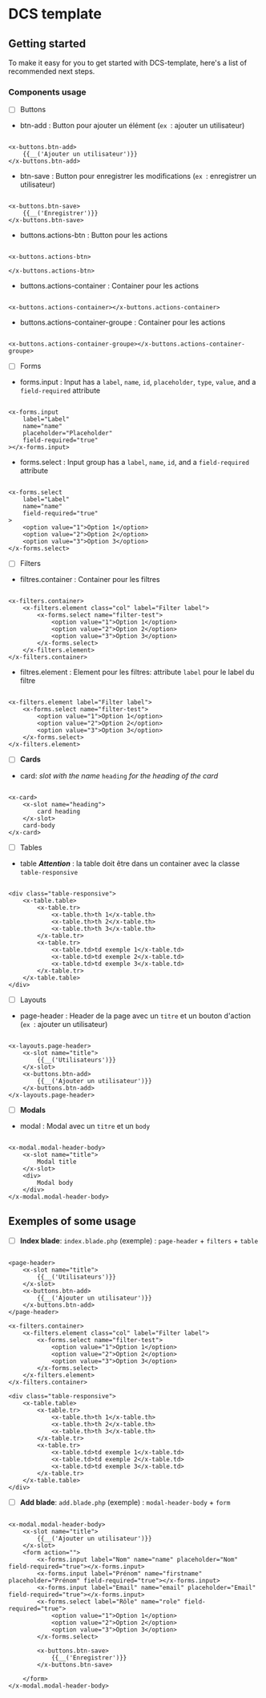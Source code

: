 # DCS template

## Getting started

To make it easy for you to get started with DCS-template, here's a list of recommended next steps.

### Components usage

- [ ] Buttons
- btn-add : Button pour ajouter un élément (`ex `: ajouter un utilisateur)

```angular2html

<x-buttons.btn-add>
    {{__('Ajouter un utilisateur')}}
</x-buttons.btn-add>
```

- btn-save : Button pour enregistrer les modifications (`ex `: enregistrer un utilisateur)

```angular2html

<x-buttons.btn-save>
    {{__('Enregistrer')}}
</x-buttons.btn-save>
```

- buttons.actions-btn : Button pour les actions

```angular2html

<x-buttons.actions-btn>

</x-buttons.actions-btn>
```

- buttons.actions-container : Container pour les actions

```angular2html

<x-buttons.actions-container></x-buttons.actions-container>
```

- buttons.actions-container-groupe : Container pour les actions

```angular2html

<x-buttons.actions-container-groupe></x-buttons.actions-container-groupe>
```

- [ ] Forms
- forms.input : Input has a `label`, `name`, `id`, `placeholder`, `type`, `value`, and a `field-required` attribute

```angular2html

<x-forms.input
    label="Label"
    name="name"
    placeholder="Placeholder"
    field-required="true"
></x-forms.input>
```

- forms.select : Input group has a `label`, `name`, `id`, and a `field-required` attribute

```angular2html

<x-forms.select
    label="Label"
    name="name"
    field-required="true"
>
    <option value="1">Option 1</option>
    <option value="2">Option 2</option>
    <option value="3">Option 3</option>
</x-forms.select>
```

- [ ] Filters
- filtres.container : Container pour les filtres

```angular2html

<x-filters.container>
    <x-filters.element class="col" label="Filter label">
        <x-forms.select name="filter-test">
            <option value="1">Option 1</option>
            <option value="2">Option 2</option>
            <option value="3">Option 3</option>
        </x-forms.select>
    </x-filters.element>
</x-filters.container>
```

- filtres.element : Element pour les filtres: attribute `label` pour le label du filtre

```angular2html

<x-filters.element label="Filter label">
    <x-forms.select name="filter-test">
        <option value="1">Option 1</option>
        <option value="2">Option 2</option>
        <option value="3">Option 3</option>
    </x-forms.select>
</x-filters.element>
```

- [ ] **Cards**
- card: _slot with the name_ `heading` _for the heading of the card_

```angular2html

<x-card>
    <x-slot name="heading">
        card heading
    </x-slot>
    card-body
</x-card>
```

- [ ] Tables
- table
  ***Attention*** : la table doit être dans un container avec la classe `table-responsive`

```angular2html

<div class="table-responsive">
    <x-table.table>
        <x-table.tr>
            <x-table.th>th 1</x-table.th>
            <x-table.th>th 2</x-table.th>
            <x-table.th>th 3</x-table.th>
        </x-table.tr>
        <x-table.tr>
            <x-table.td>td exemple 1</x-table.td>
            <x-table.td>td exemple 2</x-table.td>
            <x-table.td>td exemple 3</x-table.td>
        </x-table.tr>
    </x-table.table>
</div>
```

- [ ] Layouts
- page-header : Header de la page avec un `titre` et un bouton d'action (`ex `: ajouter un utilisateur)

```angular2html

<x-layouts.page-header>
    <x-slot name="title">
        {{__('Utilisateurs')}}
    </x-slot>
    <x-buttons.btn-add>
        {{__('Ajouter un utilisateur')}}
    </x-buttons.btn-add>
</x-layouts.page-header>
```

- [ ] **Modals**
- modal : Modal avec un `titre` et un `body`

```angular2html

<x-modal.modal-header-body>
    <x-slot name="title">
        Modal title
    </x-slot>
    <div>
        Modal body
    </div>
</x-modal.modal-header-body>
```

## Exemples of some usage

- [ ] **Index blade**: `index.blade.php` (exemple) : `page-header` + `filters` + `table` 

```angular2html

<page-header>
    <x-slot name="title">
        {{__('Utilisateurs')}}
    </x-slot>
    <x-buttons.btn-add>
        {{__('Ajouter un utilisateur')}}
    </x-buttons.btn-add>
</page-header>

<x-filters.container>
    <x-filters.element class="col" label="Filter label">
        <x-forms.select name="filter-test">
            <option value="1">Option 1</option>
            <option value="2">Option 2</option>
            <option value="3">Option 3</option>
        </x-forms.select>
    </x-filters.element>
</x-filters.container>

<div class="table-responsive">
    <x-table.table>
        <x-table.tr>
            <x-table.th>th 1</x-table.th>
            <x-table.th>th 2</x-table.th>
            <x-table.th>th 3</x-table.th>
        </x-table.tr>
        <x-table.tr>
            <x-table.td>td exemple 1</x-table.td>
            <x-table.td>td exemple 2</x-table.td>
            <x-table.td>td exemple 3</x-table.td>
        </x-table.tr>
    </x-table.table>
</div>
```

- [ ] **Add blade**: `add.blade.php` (exemple) : `modal-header-body` + `form` 

```angular2html

<x-modal.modal-header-body>
    <x-slot name="title">
        {{__('Ajouter un utilisateur')}}
    </x-slot>
    <form action="">
        <x-forms.input label="Nom" name="name" placeholder="Nom" field-required="true"></x-forms.input>
        <x-forms.input label="Prénom" name="firstname" placeholder="Prénom" field-required="true"></x-forms.input>
        <x-forms.input label="Email" name="email" placeholder="Email" field-required="true"></x-forms.input>
        <x-forms.select label="Rôle" name="role" field-required="true">
            <option value="1">Option 1</option>
            <option value="2">Option 2</option>
            <option value="3">Option 3</option>
        </x-forms.select>

        <x-buttons.btn-save>
            {{__('Enregistrer')}}
        </x-buttons.btn-save>

    </form>
</x-modal.modal-header-body>
```

